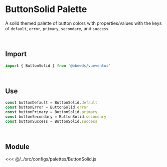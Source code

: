 # ButtonSolid Palette

A solid themed palette of button colors with properties/values with the keys of `default`, `error`, `primary`, `secondary`, and `success`.

<br>




## Import

```javascript
import { ButtonSolid } from '@obewds/vueventus'
```

<br>




## Use

```javascript
const buttonDefault = ButtonSolid.default
const buttonError = ButtonSolid.error
const buttonPrimary = ButtonSolid.primary
const buttonSecondary = ButtonSolid.secondary
const buttonSuccess = ButtonSolid.success
```

<br>




## Module

<<< @/../src/configs/palettes/ButtonSolid.js

<br>
